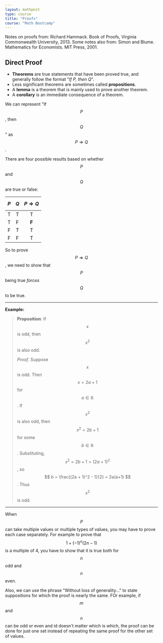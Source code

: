 ```yaml
---
layout: mathpost
type: course
title: "Proofs" 
course: "Math Bootcamp"
---
```


Notes on proofs from: Richard Hammack. Book of Proofs, Virginia Commonwealth University, 2013.
Some notes also from: Simon and Blume. Mathematics for Economists. MIT Press, 2001.

## Direct Proof

* **Theorems** are true statements that have been proved true, and generally follow the format "*If P, then Q*".
* Less significant theorems are sometimes called **propositions**.
* A **lemma** is a theorem that is mainly used to prove another theorem.
* A **corollary** is an immediate consequence of a theorem.

We can represent "If $$ P $$, then $$ Q $$" as $$ P \Rightarrow Q $$.

There are four possible results based on whether $$ P $$ and $$ Q $$ are true or false:

| $$ P $$ | $$ Q $$ | $$ P \Rightarrow Q $$ |
| :-----: | :-----: | :-------------------: |
| T | T | T |
| T | F | **F** |
| F | T | T |
| F | F | T |

So to prove $$ P \Rightarrow Q $$, we need to show that $$ P $$ being true *forces* $$ Q $$ to be true. 

___
**Example:**

> **Proposition**: If $$ x $$ is odd, then $$ x^2 $$ is also odd.
>
> *Proof*. Suppose $$ x $$ is odd. Then $$ x = 2a + 1 $$ for $$ a \in \mathbb{R} $$. If $$ x^2 $$ is also odd, then $$ x^2 = 2b + 1 $$ for some $$ b \in \mathbb{R} $$. Substituting, $$ x^2 = 2b + 1 = (2a + 1)^2 $$, so $$ b = \frac{(2a + 1)^2 - 1}{2} = 2a(a+1) $$. Thus $$ x^2 $$ is odd.
___

When $$ P $$ can take multiple values or multiple types of values, you may have to prove each case separately. For example to prove that $$ 1 + (-1)^n(2n - 1) $$ is a multiple of 4, you have to show that it is true both for $$ n $$ odd and $$ n $$ even.

Also, we can use the phrase "Without loss of generality..." to state suppositions for which the proof is nearly the same. FOr example, if $$ m $$ and $$ n $$ can be odd or even and id doesn't matter which is which, the proof can be done for just one set instead of repeating the same proof for the other set of values.




